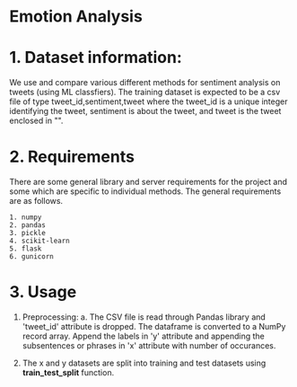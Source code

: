 # Emotion Analysis

# 1. Dataset information:
We use and compare various different methods for sentiment analysis on tweets (using ML classfiers). The training dataset is expected to be a csv file of type tweet_id,sentiment,tweet where the tweet_id is a unique integer identifying the tweet, sentiment is about the tweet, and tweet is the tweet enclosed in "". 

# 2. Requirements
There are some general library and server requirements for the project and some which are specific to individual methods. The general requirements are as follows.

    1. numpy
    2. pandas
    3. pickle
    4. scikit-learn
    5. flask
    6. gunicorn
    
# 3. Usage

  1. Preprocessing:
      a. The CSV file is read through Pandas library and 'tweet_id' attribute is dropped. The dataframe is converted to a NumPy record array. 
         Append the labels in 'y' attribute and appending the subsentences or phrases in 'x' attribute with number of occurances. 
  
  2. The x and y datasets are split into training and test datasets using **train_test_split** function. 
